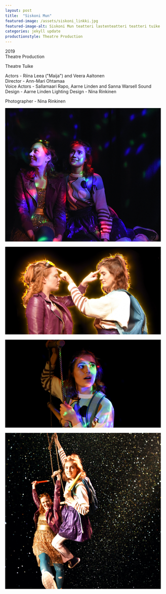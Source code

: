 ```yaml
---
layout: post
title:  "Siskoni Mun"
featured-image: /assets/siskoni_linkki.jpg
featured-image-alt: Siskoni Mun teatteri lastenteatteri teatteri tuike
categories: jekyll update
productionstyle: Theatre Production
---
```

  2019  
  Theatre Production   
  
  Theatre Tuike

  Actors - Riina Leea ("Maija") and Veera Aaltonen  
  Director - Ann-Mari Ohtamaa  
  Voice Actors - Sallamaari Rapo, Aarne Linden and Sanna Warsell
  Sound Design - Aarne Linden
  Lighting Design - Nina Rinkinen

  Photographer - Nina Rinkinen

![alt text](/assets/projects/siskoni1.jpg)

![alt text](/assets/projects/siskoni2.jpg)

![alt text](/assets/projects/siskoni3.jpg)

![alt text](/assets/projects/siskoni4.jpg)

